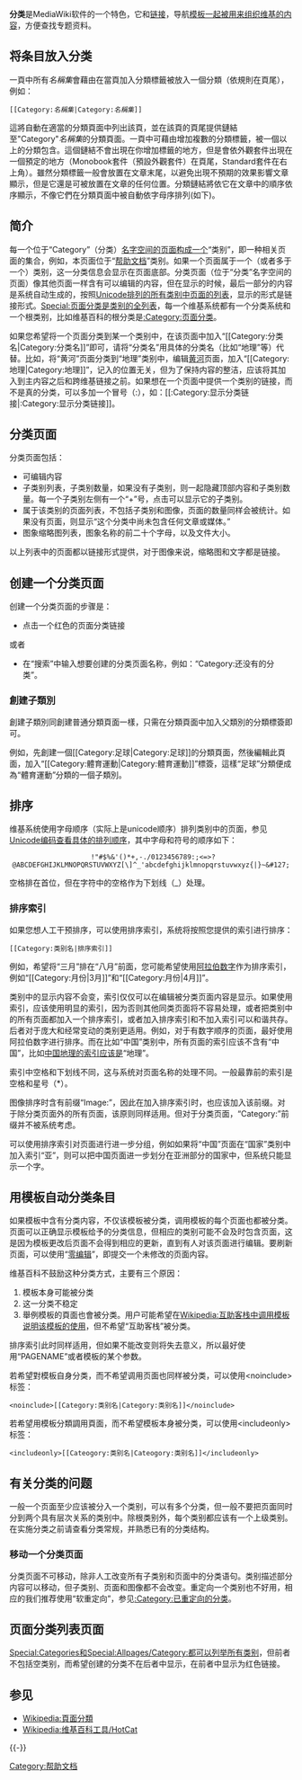 **分类**是MediaWiki软件的一个特色，它和[链接](https://zh.wikipedia.org/wiki/帮助:链接 "wikilink")，导航[模板一起被用来组织维基的内容](https://zh.wikipedia.org/wiki/帮助:模板 "wikilink")，方便查找专题资料。

## 将条目放入分类

一頁中所有*名稱集*會藉由在當頁加入分類標籤被放入一個分類（依規則在頁尾），例如：

`[[Category:`*`名稱集`*`|`</nowiki>`Category:`*`名稱集`*`]]`

這將自動在適當的分類頁面中列出該頁，並在該頁的頁尾提供鏈結至"Category"*名稱集*的分類頁面。一頁中可藉由增加複數的分類標籤，被一個以上的分類包含。這個鏈結不會出現在你增加標籤的地方，但是會依外觀套件出現在一個預定的地方（Monobook套件（預設外觀套件）在頁尾，Standard套件在右上角）。雖然分類標籤一般會放置在文章末尾，以避免出現不預期的效果影響文章顯示，但是它還是可被放置在文章的任何位置。分類鏈結將依它在文章中的順序依序顯示，不像它們在分類頁面中被自動依字母序排列(如下)。

## 简介

每一个位于“Category”（分类）[名字空间的页面构成一个](https://zh.wikipedia.org/wiki/Wikipedia:名字空间 "wikilink")“类别”，即一种相关页面的集合，例如，本页面位于“[帮助文档](https://zh.wikipedia.org/wiki/Category:帮助文档 "wikilink")”类别。如果一个页面属于一个（或者多于一个）类别，这一分类信息会显示在页面底部。分类页面（位于“分类”名字空间的页面）像其他页面一样含有可以编辑的内容，但在显示的时候，最后一部分的内容是系统自动生成的，按照[Unicode排列的所有类别中页面的列表](https://zh.wikipedia.org/wiki/Unicode "wikilink")，显示的形式是链接形式。[Special:页面分类是类别的全列表](https://zh.wikipedia.org/wiki/Special:Categories "wikilink")，每一个维基系统都有一个分类系统和一个根类别，比如维基百科的根分类是[:Category:页面分类](https://zh.wikipedia.org/wiki/Category:页面分类 "wikilink")。

如果您希望将一个页面分类到某一个类别中，在该页面中加入“\[\[Category:分类名|</nowiki>Category:分类名\]\]”即可，请将“分类名”用具体的分类名（比如“地理”等）代替。比如，将“黄河”页面分类到“地理”类别中，编辑[黄河](../Page/黄河.md "wikilink")页面，加入“\[\[Category:地理|</nowiki>Category:地理\]\]”，记入的位置无关，但为了保持内容的整洁，应该将其加入到主内容之后和跨维基链接之前。如果想在一个页面中提供一个类别的链接，而不是真的分类，可以多加一个冒号（:），如：\[\[:Category:显示分类链接|</nowiki>:Category:显示分类链接\]\]。

## 分类页面

分类页面包括：

  - 可编辑内容
  - 子类别列表，子类别数量，如果没有子类别，则一起隐藏顶部内容和子类别数量。每一个子类别左侧有一个“+”号，点击可以显示它的子类别。
  - 属于该类别的页面列表，不包括子类别和图像，页面的数量同样会被统计。如果没有页面，则显示“这个分类中尚未包含任何文章或媒体。”
  - 图象缩略图列表，图象名称的前二十个字母，以及文件大小。

以上列表中的页面都以链接形式提供，对于图像来说，缩略图和文字都是链接。

## 创建一个分类页面

创建一个分类页面的步骤是：

  - 点击一个红色的页面分类链接

或者

  - 在“搜索”中输入想要创建的分类页面名称，例如：“Category:还没有的分类”。

### 創建子類別

創建子類別同創建普通分類頁面一樣，只需在分類頁面中加入父類別的分類標簽即可。

例如，先創建一個\[\[Category:足球|Category:足球\]\]的分類頁面，然後編輯此頁面，加入“\[\[Category:體育運動|Category:體育運動\]\]”標簽，這樣“足球”分類便成為“體育運動”分類的一個子類別。

## 排序

维基系统使用字母顺序（实际上是unicode顺序）排列类别中的页面，参见[Unicode编码查看具体的排列顺序](https://zh.wikipedia.org/wiki/Unicode "wikilink")，其中字母和符号的顺序如下：

<div align="center">

```
 !"#$%&'()*+,-./0123456789:;<=>?@ABCDEFGHIJKLMNOPQRSTUVWXYZ[\]^_'abcdefghijklmnopqrstuvwxyz{|}~&#127;
```

</div>

空格排在首位，但在字符中的空格作为下划线（_）处理。

### 排序索引

如果您想人工干预排序，可以使用排序索引，系统将按照您提供的索引进行排序：

`[[Category:类别名|排序索引]]`

例如，希望将“三月”排在“八月”前面，您可能希望使用[阿拉伯数字](../Page/阿拉伯数字.md "wikilink")作为排序索引，例如“\[\[Category:月份|3月\]\]”和“\[\[Category:月份|4月\]\]”。

类别中的显示内容不会变，索引仅仅可以在编辑被分类页面内容是显示。如果使用索引，应该使用明显的索引，因为否则其他同类页面将不容易处理，或者把类别中的所有页面都加入一个排序索引，或者加入排序索引和不加入索引可以和谐共存。后者对于庞大和经常变动的类别更适用。例如，对于有数字顺序的页面，最好使用阿拉伯数字进行排序。而在比如“中国”类别中，所有页面的索引应该不含有“中国”，比如[中国地理的索引应该是](https://zh.wikipedia.org/wiki/中国地理 "wikilink")“地理”。

索引中空格和下划线不同，这与系统对页面名称的处理不同。一般最靠前的索引是空格和星号（\*）。

图像排序时含有前缀“Image:”，因此在加入排序索引时，也应该加入该前缀。对于除分类页面外的所有页面，该原则同样适用。但对于分类页面，“Category:”前缀并不被系统考虑。

可以使用排序索引对页面进行进一步分组，例如如果将“中国”页面在“国家”类别中加入索引“亚”，则可以把中国页面进一步划分在亚洲部分的国家中，但系统只能显示一个字。

## 用模板自动分类条目

如果模板中含有分类内容，不仅该模板被分类，调用模板的每个页面也都被分类。页面可以正确显示模板给予的分类信息，但相应的类别可能不会及时包含页面，这是因为模板更改后页面不会得到相应的更新，直到有人对该页面进行编辑。要刷新页面，可以使用“[零编辑](https://zh.wikipedia.org/wiki/WP:NULL "wikilink")”，即提交一个未修改的页面内容。

维基百科不鼓励这种分类方式，主要有三个原因：

1.  模板本身可能被分类
2.  这一分类不稳定
3.  舉例模板的頁面也會被分类。用户可能希望在[Wikipedia:互助客栈中调用模板说明该模板的使用](https://zh.wikipedia.org/wiki/Wikipedia:互助客栈 "wikilink")，但不希望“互助客栈”被分类。

排序索引此时同样适用，但如果不能改变则将失去意义，所以最好使用“PAGENAME”或者模板的某个参数。

若希望對模板自身分类，而不希望调用页面也同样被分类，可以使用\<noinclude\>标签：

    <noinclude>[[Category:类别名|Category:类别名]]</noinclude>

若希望用模板分類調用頁面，而不希望模板本身被分类，可以使用\<includeonly\>标签：

    <includeonly>[[Cateogory:类别名|Cateogory:类别名]]</includeonly>

## 有关分类的问题

一般一个页面至少应该被分入一个类别，可以有多个分类，但一般不要把页面同时分到两个具有层次关系的类别中。除根类别外，每个类别都应该有一个上级类别。在实施分类之前请查看分类常规，并熟悉已有的分类结构。

### 移动一个分类页面

分类页面不可移动，除非人工改变所有子类别和页面中的分类语句。类别描述部分内容可以移动，但子类别、页面和图像都不会改变。重定向一个类别也不好用，相应的我们推荐使用“软重定向”，参见[:Category:已重定向的分类](https://zh.wikipedia.org/wiki/Category:已重定向的分类 "wikilink")。

## 页面分类列表页面

[Special:Categories和](https://zh.wikipedia.org/wiki/Special:Categories "wikilink")[Special:Allpages/Category:都可以列举所有类别](https://zh.wikipedia.org/wiki/Special:Allpages/Category: "wikilink")，但前者不包括空类别，而希望创建的分类不在后者中显示，在前者中显示为红色链接。

## 参见

  - [Wikipedia:頁面分類](https://zh.wikipedia.org/wiki/Wikipedia:頁面分類 "wikilink")
  - [Wikipedia:维基百科工具/HotCat](https://zh.wikipedia.org/wiki/Wikipedia:维基百科工具/HotCat "wikilink")

{{-}}

[Category:帮助文档](https://zh.wikipedia.org/wiki/Category:帮助文档 "wikilink")